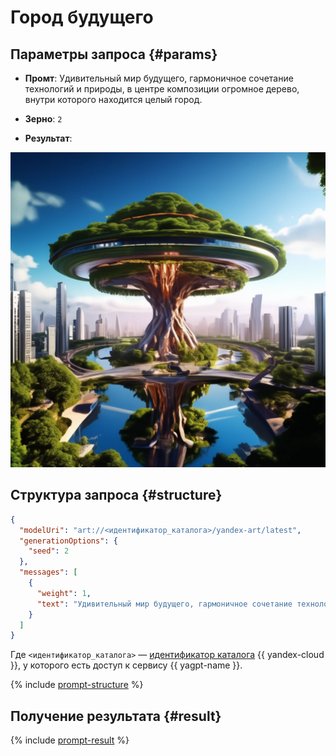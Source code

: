 # Город будущего

## Параметры запроса {#params}

* **Промт**: Удивительный мир будущего, гармоничное сочетание технологий и природы, в центре композиции огромное дерево, внутри которого находится целый город.

* **Зерно**: `2`

* **Результат**:

![illustrations-city](../../../_assets/yandexgpt/illustrations-city.jpeg)

## Структура запроса {#structure}

```json
{
  "modelUri": "art://<идентификатор_каталога>/yandex-art/latest",
  "generationOptions": {
    "seed": 2
  },
  "messages": [
    {
      "weight": 1,
      "text": "Удивительный мир будущего, гармоничное сочетание технологий и природы, в центре композиции огромное дерево, внутри которого находится целый город."
    }
  ]
}
```

Где `<идентификатор_каталога>` — [идентификатор каталога](../../../resource-manager/operations/folder/get-id.md) {{ yandex-cloud }}, у которого есть доступ к сервису {{ yagpt-name }}.

{% include [prompt-structure](../../../_includes/yandexart/prompt-structure.md) %}

## Получение результата {#result}

{% include [prompt-result](../../../_includes/yandexart/prompt-result.md) %}
